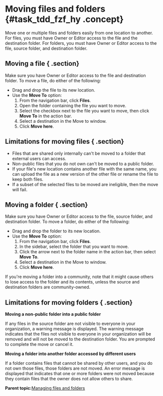 # Moving files and folders {#task_tdd_fzf_hy .concept}

Move one or multiple files and folders easily from one location to another. For files, you must have Owner or Editor access to the file and the destination folder. For folders, you must have Owner or Editor access to the file, source folder, and destination folder.

## Moving a file { .section}

Make sure you have Owner or Editor access to the file and destination folder. To move a file, do either of the following:

-   Drag and drop the file to its new location.
-   Use the **Move To** option:
    1.  From the navigation bar, click **Files**.
    2.  Open the folder containing the file you want to move.
    3.  Select the checkbox next to the file you want to move, then click **Move To** in the action bar.
    4.  Select a destination in the Move to window.
    5.  Click **Move here**.

## Limitations for moving files { .section}

-   Files that are shared only internally can't be moved to a folder that external users can access.
-   Non-public files that you do not own can't be moved to a public folder.
-   If your file's new location contains another file with the same name, you can upload the file as a new version of the other file or rename the file to keep both files.
-   If a subset of the selected files to be moved are ineligible, then the move will fail.

## Moving a folder { .section}

Make sure you have Owner or Editor access to the file, source folder, and destination folder. To move a folder, do either of the following:

-   Drag and drop the folder to its new location.
-   Use the **Move To** option:
    1.  From the navigation bar, click **Files**.
    2.  In the sidebar, select the folder that you want to move.
    3.  Click the arrow next to the folder name in the action bar, then select **Move To**.
    4.  Select a destination in the Move to window.
    5.  Click **Move here**.

If you're moving a folder into a community, note that it might cause others to lose access to the folder and its contents, unless the source and destination folders are community-owned.

## Limitations for moving folders { .section}

**Moving a non-public folder into a public folder**

If any files in the source folder are not visible to everyone in your organization, a warning message is displayed. The warning message indicates that the files not visible to everyone in your organization will be removed and will not be moved to the destination folder. You are prompted to complete the move or cancel it.

**Moving a folder into another folder accessed by different users**

If a folder contains files that cannot be shared by other users, and you do not own those files, those folders are not moved. An error message is displayed that indicates that one or more folders were not moved because they contain files that the owner does not allow others to share.

**Parent topic:**[Managing files and folders](../files/managing_files_folders.md)

